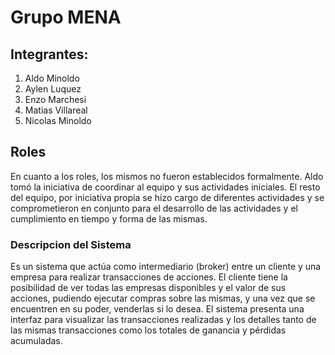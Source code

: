 # Grupo MENA #

## Integrantes: ##

1. Aldo Minoldo
2. Aylen Luquez
3. Enzo Marchesi
4. Matias Villareal
5. Nicolas Minoldo

## Roles ##

En cuanto a los roles, los mismos no fueron establecidos formalmente. Aldo tomó la iniciativa de coordinar al equipo y sus actividades iniciales. El resto del equipo, por iniciativa propia se hizo cargo de diferentes actividades y se comprometieron en conjunto para el desarrollo de las actividades y el cumplimiento en tiempo y forma de las mismas.


### Descripcion del Sistema ###

Es un sistema que actúa como intermediario (broker) entre un cliente y una empresa para realizar transacciones de acciones.
El cliente tiene la posibilidad de ver todas las empresas disponibles y el valor de sus acciones, pudiendo ejecutar compras sobre las mismas, y una vez que se encuentren en su poder, venderlas si lo desea.
El sistema presenta una interfaz para visualizar las transacciones realizadas y los detalles tanto de las mismas transacciones como los totales de ganancia y pérdidas acumuladas.
